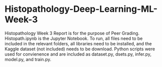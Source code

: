 # Histopathology-Deep-Learning-ML-Week-3

Histopathology Week 3 Report is for the purpose of Peer Grading.
Histopath.ipynb is the Jupyter Notebook.
To run, all files need to be included in the relevant folders, all libraries need to be installed, and the Kaggle dataset (not included) needs to be download.
Python scripts were used for convienence and are included as dataset.py, dsets.py, infer.py, model.py, and train.py.
